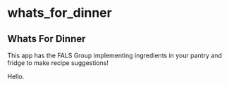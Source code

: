 # whats_for_dinner
## Whats For Dinner
This app has the FALS Group implementing ingredients in your pantry and fridge to make recipe suggestions!

Hello.